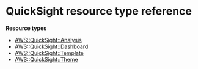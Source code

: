 # QuickSight resource type reference<a name="AWS_QuickSight"></a>

**Resource types**
+ [AWS::QuickSight::Analysis](aws-resource-quicksight-analysis.md)
+ [AWS::QuickSight::Dashboard](aws-resource-quicksight-dashboard.md)
+ [AWS::QuickSight::Template](aws-resource-quicksight-template.md)
+ [AWS::QuickSight::Theme](aws-resource-quicksight-theme.md)
